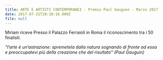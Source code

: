 ```yaml
---
title: ARTE E ARTISTI CONTEMPORANEI - Premio Paul Gauguen - Marzo 2017
date: 2017-07-31T20:38:16.000Z
file: null
---
```

Miriam riceve Presso il Palazzo Ferraioli in Roma il riconoscimento tra i 50 finalisti.

<!--more-->

*“l’arte
 è un’astrazione: spremetela dalla natura sognando di fronte ad essa e 
preoccupatevi più della creazione che del risultato” (Paul Gauguin)*
